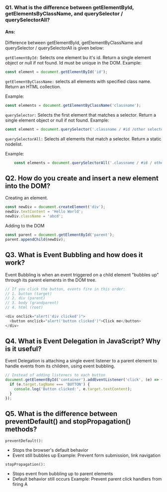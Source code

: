 
### Q1. What is the difference between getElementById, getElementsByClassName, and querySelector / querySelectorAll?

#### Ans: 
Difference between getElementById, getElementByClassName and querySelector / querySelectorAll is given below:

`getElementById:` Selects one element bu it's id. Return a single element object or null if not found.
Id must be unique in the DOM.
Example: 
```js
const element = document.getElementById('id');
```
`getElementByClassName:` selects all elements with specified class name. Return an HTML collection.

Example:
```js
const elements = document.getElementByClassName('classname');
```


`querySelector:` Selects the first element that matches a selector. Return a single element object or null if not found.
Example:
```js
const element = document.querySelector('.classname / #id /other selector');
```

`querySelectorAll:` Selects all elements that match a selector. Return a static nodelist.

Example:
```js
    const elements = document.querySelectorAll('.classname / #id / other');
```



## Q2. How do you create and insert a new element into the DOM?
Creating an element.
```js
const newDiv = document.createElement('div');
newDiv.textContent = 'Hello World';
newDiv.className = 'abcd';
```
Adding to the DOM
```js
const parent = document.getElementById('parent');
parent.appendChild(newDiv);
```


## Q3. What is Event Bubbling and how does it work?
Event Bubbling is when an event triggered on a child element "bubbles up" through its parent elements in the DOM tree.
```javascript
// If you click the button, events fire in this order:
// 1. button (target)
// 2. div (parent) 
// 3. body (grandparent)
// 4. html (root)

<div onclick="alert('div clicked')">
  <button onclick="alert('button clicked')">Click me</button>
</div>
```
## Q4. What is Event Delegation in JavaScript? Why is it useful?
Event Delegation is attaching a single event listener to a parent element to handle events from its children, using event bubbling.
```javascript
// Instead of adding listeners to each button
document.getElementById('container').addEventListener('click', (e) => {
  if (e.target.tagName === 'BUTTON') {
    console.log('Button clicked:', e.target.textContent);
  }
});
```


## Q5. What is the difference between preventDefault() and stopPropagation() methods?

`preventDefault():`

- Stops the browser's default behavior
- Event still bubbles up
Example: Prevent form submission, link navigation

`stopPropagation():`

- Stops event from bubbling up to parent elements
- Default behavior still occurs
Example: Prevent parent click handlers from firing
A